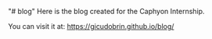 "# blog" 
Here is the blog created for the Caphyon Internship.

You can visit it at: https://gicudobrin.github.io/blog/